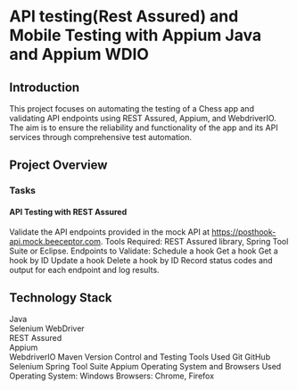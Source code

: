 # API testing(Rest Assured) and Mobile Testing with Appium Java and Appium WDIO

## Introduction
This project focuses on automating the testing of a Chess app and validating API endpoints using REST Assured, Appium, and WebdriverIO. The aim is to ensure the reliability and functionality of the app and its API services through comprehensive test automation.

## Project Overview
### Tasks
#### API Testing with REST Assured

Validate the API endpoints provided in the mock API at https://posthook-api.mock.beeceptor.com.
Tools Required: REST Assured library, Spring Tool Suite or Eclipse.
Endpoints to Validate:
Schedule a hook
Get a hook
Get a hook by ID
Update a hook
Delete a hook by ID
Record status codes and output for each endpoint and log results.

## Technology Stack
Java  
Selenium WebDriver  
REST Assured  
Appium  
WebdriverIO
Maven
Version Control and Testing Tools Used
Git
GitHub
Selenium
Spring Tool Suite
Appium
Operating System and Browsers Used
Operating System: Windows
Browsers: Chrome, Firefox

